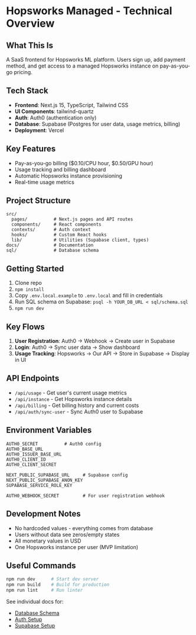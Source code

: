 # Hopsworks Managed - Technical Overview

## What This Is
A SaaS frontend for Hopsworks ML platform. Users sign up, add payment method, and get access to a managed Hopsworks instance on pay-as-you-go pricing.

## Tech Stack
- **Frontend**: Next.js 15, TypeScript, Tailwind CSS
- **UI Components**: tailwind-quartz
- **Auth**: Auth0 (authentication only)
- **Database**: Supabase (Postgres for user data, usage metrics, billing)
- **Deployment**: Vercel

## Key Features
- Pay-as-you-go billing ($0.10/CPU hour, $0.50/GPU hour)
- Usage tracking and billing dashboard
- Automatic Hopsworks instance provisioning
- Real-time usage metrics

## Project Structure
```
src/
  pages/          # Next.js pages and API routes
  components/     # React components
  contexts/       # Auth context
  hooks/          # Custom React hooks
  lib/            # Utilities (Supabase client, types)
docs/             # Documentation
sql/              # Database schema
```

## Getting Started
1. Clone repo
2. `npm install`
3. Copy `.env.local.example` to `.env.local` and fill in credentials
4. Run SQL schema on Supabase: `psql -h YOUR_DB_URL < sql/schema.sql`
5. `npm run dev`

## Key Flows
1. **User Registration**: Auth0 → Webhook → Create user in Supabase
2. **Login**: Auth0 → Sync user data → Show dashboard
3. **Usage Tracking**: Hopsworks → Our API → Store in Supabase → Display in UI

## API Endpoints
- `/api/usage` - Get user's current usage metrics
- `/api/instance` - Get Hopsworks instance details
- `/api/billing` - Get billing history and current costs
- `/api/auth/sync-user` - Sync Auth0 user to Supabase

## Environment Variables
```
AUTH0_SECRET          # Auth0 config
AUTH0_BASE_URL
AUTH0_ISSUER_BASE_URL
AUTH0_CLIENT_ID
AUTH0_CLIENT_SECRET

NEXT_PUBLIC_SUPABASE_URL     # Supabase config
NEXT_PUBLIC_SUPABASE_ANON_KEY
SUPABASE_SERVICE_ROLE_KEY

AUTH0_WEBHOOK_SECRET         # For user registration webhook
```

## Development Notes
- No hardcoded values - everything comes from database
- Users without data see zeros/empty states
- All monetary values in USD
- One Hopsworks instance per user (MVP limitation)

## Useful Commands
```bash
npm run dev      # Start dev server
npm run build    # Build for production
npm run lint     # Run linter
```

See individual docs for:
- [Database Schema](./database.md)
- [Auth Setup](./auth.md)
- [Supabase Setup](./supabase-setup.md)